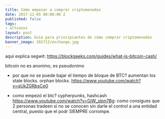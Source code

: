 ```yaml
---
title: Cómo empezar a comprar criptomonedas
date: 2017-12-05 00:00:00 Z
published: false
tags:
- altcoins
layout: post
description: Guía para principiantes de cómo comprar criptomonedas
banner_image: 201712/exchange.jpg
---
```


aqui explica segwit:
https://blockgeeks.com/guides/what-is-bitcoin-cash/

bitcoin no es anonimo, es pseudonimo

- por que no se puede bajar el tiempo de bloque de BTC? aumentan los stale blocks. orphan blocks. https://www.youtube.com/watch?v=qUkZGRbsCe0 

- como empezó el btc? cypherpunks, hashcash
https://www.youtube.com/watch?v=GjW_slpn7Bg: como consigues que 2 personas tradeen si no se conocen sin darle el control a una entidad central, puesto que el podr SIEMPRE corrompe.